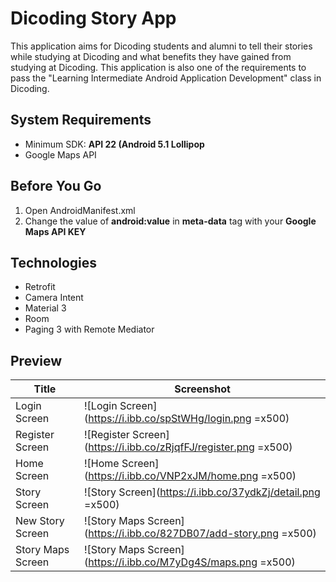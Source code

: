 # Dicoding Story App

This application aims for Dicoding students and alumni to tell their stories while studying at Dicoding and what benefits they have gained from studying at Dicoding. 
This application is also one of the requirements to pass the "Learning Intermediate Android Application Development" class in Dicoding.

## System Requirements
- Minimum SDK: **API 22 (Android 5.1 Lollipop**
- Google Maps API

## Before You Go
1. Open AndroidManifest.xml
2. Change the value of **android:value** in **meta-data** tag with your **Google Maps API KEY**

## Technologies
- Retrofit
- Camera Intent
- Material 3
- Room
- Paging 3 with Remote Mediator

## Preview

| Title             | Screenshot                                                         |
|-------------------|--------------------------------------------------------------------|
| Login Screen      | ![Login Screen](https://i.ibb.co/spStWHg/login.png =x500)          |
| Register Screen   | ![Register Screen](https://i.ibb.co/zRjqfFJ/register.png =x500)    |
| Home Screen       | ![Home Screen](https://i.ibb.co/VNP2xJM/home.png =x500)            |
| Story Screen      | ![Story Screen](https://i.ibb.co/37ydkZj/detail.png =x500)         |
| New Story Screen  | ![Story Maps Screen](https://i.ibb.co/827DB07/add-story.png =x500) |
| Story Maps Screen | ![Story Maps Screen](https://i.ibb.co/M7yDg4S/maps.png =x500)      |
